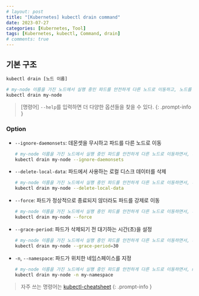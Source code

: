 ```yaml
---
# layout: post
title: "[Kubernetes] kubectl drain command"
date: 2023-07-27
categories: [Kubernetes, Tool]
tags: [Kubernetes, kubectl, Command, drain]
# comments: true
---
```


## 기본 구조

```bash
kubectl drain [노드 이름]

# my-node 이름을 가진 노드에서 실행 중인 파드를 안전하게 다른 노드로 이동하고, 노드를 비활성화
kubectl drain my-node
```

> [명령어] `--help`를 입력하면 더 다양한 옵션들을 찾을 수 있다.
{: .prompt-info }

### Option

- `--ignore-daemonsets`: 데몬셋을 무시하고 파드를 다른 노드로 이동
    ```bash
    # my-node 이름을 가진 노드에서 실행 중인 파드를 안전하게 다른 노드로 이동하면서, 데몬셋을 무시
    kubectl drain my-node --ignore-daemonsets
    ```

- `--delete-local-data`: 파드에서 사용하는 로컬 디스크 데이터를 삭제
    ```bash
    # my-node 이름을 가진 노드에서 실행 중인 파드를 안전하게 다른 노드로 이동하면서, 파드에서 사용하는 로컬 디스크 데이터를 삭제
    kubectl drain my-node --delete-local-data
    ```

- `--force`: 파드가 정상적으로 종료되지 않더라도 파드를 강제로 이동
    ```bash
    # my-node 이름을 가진 노드에서 실행 중인 파드를 안전하게 다른 노드로 이동하면서, 파드가 정상적으로 종료되지 않더라도 강제로 이동
    kubectl drain my-node --force
    ```

- `--grace-period`: 파드가 삭제되기 전 대기하는 시간(초)을 설정
    ```bash
    # my-node 이름을 가진 노드에서 실행 중인 파드를 안전하게 다른 노드로 이동하면서, 파드가 삭제되기 전 30초간 대기
    kubectl drain my-node --grace-period=30
    ```

- `-n`, `--namespace`: 파드가 위치한 네임스페이스를 지정
    ```bash
    # my-node 이름을 가진 노드에서 실행 중인 파드를 안전하게 다른 노드로 이동하면서, my-namespace 네임스페이스에 위치한 파드를 이동
    kubectl drain my-node -n my-namespace
    ```

> 자주 쓰는 명령어는 [kubectl-cheatsheet](https://kubernetes.io/docs/reference/kubectl/cheatsheet/)
{: .prompt-info }